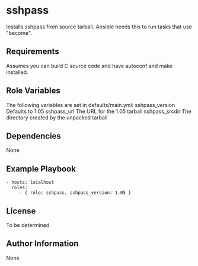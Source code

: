 sshpass
=======

Installs sshpass from source tarball.  Ansible needs this to run tasks that
use "become".

Requirements
------------

Assumes you can build C source code and have autoconf and make installed.

Role Variables
--------------

The following variables are set in defaults/main.yml:
sshpass_version    Defaults to 1.05
sshpass_url        The URL for the 1.05 tarball
sshpass_srcdir     The directory created by the unpacked tarball

Dependencies
------------

None

Example Playbook
----------------

    - hosts: localhost
      roles:
         - { role: sshpass, sshpass_version: 1.05 }

License
-------

To be determined

Author Information
------------------

None
